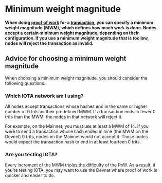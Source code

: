 # Minimum weight magnitude

**When doing [proof of work](../transactions/proof-of-work.md) for a [transaction](../transactions/transactions.md), you can specify a minimum weight magnitude (MWM), which defines how much work is done. Nodes accept a certain minimum weight magnitude, depending on their configuration. If you use a minimum weight magnitude that is too low, nodes will reject the transaction as invalid.**

## Advice for choosing a minimum weight magnitude

When choosing a minimum weight magnitude, you should consider the following questions.

### Which IOTA network am I using?

All nodes accept transactions whose hashes end in the same or higher number of 0 trits as their predefined MWM. If a transaction ends in fewer 0 trits than the MWM, the nodes in that network will reject it.

For example, on the Mainnet, you must use at least a MWM of 14. If you were to send a transaction whose hash ended in nine (the MWM on the Devnet) 0 trits, nodes on the Mainnet would not accept it. Those nodes would expect the transaction hash to end in at least fourteen 0 trits.

### Are you testing IOTA?

Every increment of the MWM triples the difficulty of the PoW. As a result, if you're testing IOTA, you may want to use the Devnet where proof of work is quicker and easier to do.

